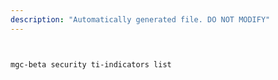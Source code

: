 ```yaml
---
description: "Automatically generated file. DO NOT MODIFY"
---
```


```bash


mgc-beta security ti-indicators list

```